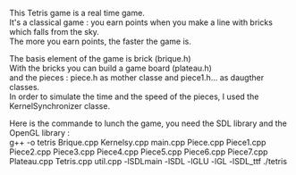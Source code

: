 This Tetris game is a real time game.  
It's a classical game : you earn points when you make a line with bricks which falls from the sky.  
The more you earn points, the faster the game is.  

The basis element of the game is brick (brique.h)  
With the bricks you can build a game board (plateau.h)  
and the pieces : piece.h as mother classe and piece1.h... as daugther classes.  
In order to simulate the time and the speed of the pieces, I used the KernelSynchronizer classe.  

Here is the commande to lunch the game, you need the SDL library and the OpenGL library :  
  g++ -o tetris Brique.cpp Kernelsy.cpp main.cpp Piece.cpp Piece1.cpp Piece2.cpp Piece3.cpp Piece4.cpp Piece5.cpp Piece6.cpp Piece7.cpp Plateau.cpp Tetris.cpp util.cpp -lSDLmain -lSDL -lGLU -lGL -lSDL_ttf
./tetris
